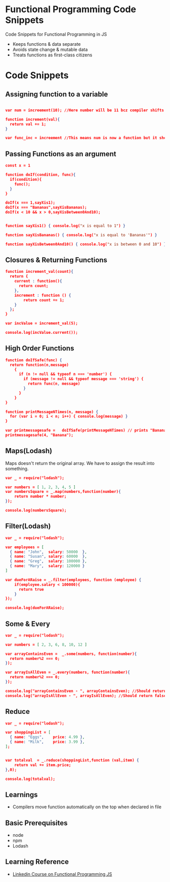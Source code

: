 # Functional Programming Code Snippets
Code Snippets for Functional Programming in JS

* Keeps functions & data separate
* Avoids state change & mutable data
* Treats functions as first-class citizens


# Code Snippets


## Assigning function to a variable
```json

var num = increement(10); //Here number will be 11 bcz compiler shifts func automatically on the top

function increment(val){ 
  return val += 1;
}

var func_inc = increement //This means num is now a function but it should be delared after function only

```

## Passing Functions as an argument


```json
const x = 1

function doIf(condition, func){
  if(condition){
    func();
  }
}

doIf(x === 1,sayXis1);
doIf(x === "Bananas",sayXisBananas);
doIf(x < 10 && x > 0,sayXisBetween0And10);


function sayXis1() { console.log("x is equal to 1") }

function sayXisBananas() { console.log("x is equal to 'Bananas'") }

function sayXisBetween0And10() { console.log("x is between 0 and 10") }

```

## Closures & Returning Functions
```json
function increment_val(count){
  return {
    current : function(){
      return count;
    },
    increment : function () {
        return count += 1;
    }
  };
}

var incValue = increment_val(5);

console.log(incValue.current());
```

## High Order Functions
```json
function doIfSafe(func) {
  return function(n,message)
    {
      if (n != null && typeof n === 'number') {
        if (message != null && typeof message === 'string') {
          return func(n, message)
        }
      }
    }
}

function printMessageNTimes(n, message) {
  for (var i = 0; i < n; i++) { console.log(message) }
}

var printmessagesafe =   doIfSafe(printMessageNTimes) // prints "Banana Banana Banana Banana"
printmessagesafe(4, "Banana");
```

## Maps(Lodash)
Maps doesn't return the original array. We have to assign the result into something.
```json
var _ = require("lodash");

var numbers = [ 1, 2, 3, 4, 5 ]
var numbersSquare = _.map(numbers,function(number){
    return number * number;
});

console.log(numbersSquare);
```

## Filter(Lodash)
```json
var _ = require("lodash");

var employees = [
  { name: "John",  salary: 50000  },
  { name: "Susan", salary: 60000  },
  { name: "Greg",  salary: 100000 },
  { name: "Mary",  salary: 120000 }
]

var dueForARaise = _.filter(employees, function (employee) {
    if(employee.salary < 100000){
      return true
    }
});

console.log(dueForARaise);
```

## Some & Every
```json
var _ = require("lodash");

var numbers = [ 2, 3, 6, 8, 10, 12 ]

var arrayContainsEven =  _.some(numbers, function(number){
  return number%2 === 0;
});

var arrayIsAllEven = _.every(numbers, function(number){
  return number%2 === 0;
});

console.log("arrayContainsEven - ", arrayContainsEven); //Should return true bcz some of the values are even
console.log("arrayIsAllEven - ", arrayIsAllEven); //Should return false bcz some of the values are odd
```

## Reduce
```json
var _ = require("lodash");

var shoppingList = [
  { name: "Eggs",    price: 4.99 },
  { name: "Milk",    price: 3.99 },
];


var totalval  = _.reduce(shoppingList,function (val,item) {
    return val += item.price;
},0);

console.log(totalval);
```


## Learnings
* Compilers move function automatically on the top when declared in file


## Basic Prerequisites
* node
* npm
* Lodash


## Learning Reference
* [Linkedin Course on Functional Programming JS](https://www.linkedin.com/learning/learning-functional-programming-with-javascript/)
